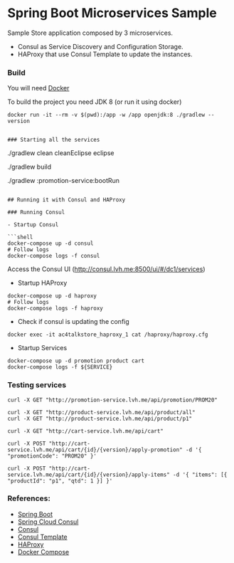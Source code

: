# Spring Boot Microservices Sample

Sample Store application composed by 3 microservices.
- Consul as Service Discovery and Configuration Storage.
- HAProxy that use Consul Template to update the instances.

### Build

You will need [Docker](https://www.docker.com)

To build the project you need JDK 8 (or run it using docker)

```shell
docker run -it --rm -v $(pwd):/app -w /app openjdk:8 ./gradlew --version
```

```

### Starting all the services

```
./gradlew clean cleanEclipse eclipse

./gradlew build

./gradlew :promotion-service:bootRun
```

## Running it with Consul and HAProxy

### Running Consul

- Startup Consul

```shell
docker-compose up -d consul
# Follow logs
docker-compose logs -f consul
```

Access the Consul UI (http://consul.lvh.me:8500/ui/#/dc1/services)

- Startup HAProxy

```shell
docker-compose up -d haproxy
# Follow logs
docker-compose logs -f haproxy
```

- Check if consul is updating the config

```
docker exec -it ac4talkstore_haproxy_1 cat /haproxy/haproxy.cfg
```

- Startup Services

```
docker-compose up -d promotion product cart
docker-compose logs -f ${SERVICE}
```

### Testing services

```
curl -X GET "http://promotion-service.lvh.me/api/promotion/PROM20"

curl -X GET "http://product-service.lvh.me/api/product/all"
curl -X GET "http://product-service.lvh.me/api/product/p1"

curl -X GET "http://cart-service.lvh.me/api/cart"

curl -X POST "http://cart-service.lvh.me/api/cart/{id}/{version}/apply-promotion" -d '{ "promotionCode": "PROM20" }'

curl -X POST "http://cart-service.lvh.me/api/cart/{id}/{version}/apply-items" -d '{ "items": [{ "productId": "p1", "qtd": 1 }] }'
```

### References:
- [Spring Boot](http://docs.spring.io/spring-boot/docs/current/reference/htmlsingle/)
- [Spring Cloud Consul](https://cloud.spring.io/spring-cloud-consul/)
- [Consul](https://github.com/hashicorp/consul)
- [Consul Template](https://github.com/hashicorp/consul-template)
- [HAProxy](https://cbonte.github.io/haproxy-dconv/)
- [Docker Compose](https://docs.docker.com/compose/)

